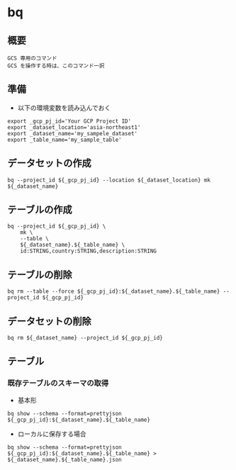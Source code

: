 # bq

## 概要

```
GCS 専用のコマンド
GCS を操作する時は、このコマンド一択
```

## 準備

+ 以下の環境変数を読み込んでおく

```
export _gcp_pj_id='Your GCP Project ID'
export _dataset_location='asia-northeast1'
export _dataset_name='my_sampele_dataset'
export _table_name='my_sample_table'
```

## データセットの作成

```
bq --project_id ${_gcp_pj_id} --location ${_dataset_location} mk ${_dataset_name}
```

## テーブルの作成

```
bq --project_id ${_gcp_pj_id} \
    mk \
    --table \
    ${_dataset_name}.${_table_name} \
    id:STRING,country:STRING,description:STRING
```

## テーブルの削除

```
bq rm --table --force ${_gcp_pj_id}:${_dataset_name}.${_table_name} --project_id ${_gcp_pj_id}
```

## データセットの削除

```
bq rm ${_dataset_name} --project_id ${_gcp_pj_id}
```

## テーブル

### 既存テーブルのスキーマの取得

+ 基本形

```
bq show --schema --format=prettyjson ${_gcp_pj_id}:${_dataset_name}.${_table_name}
```

+ ローカルに保存する場合

```
bq show --schema --format=prettyjson ${_gcp_pj_id}:${_dataset_name}.${_table_name} > ${_dataset_name}.${_table_name}.json
```

